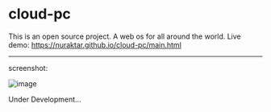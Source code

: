 # cloud-pc
This is an open source project.
A web os for all around the world.
Live demo: https://nuraktar.github.io/cloud-pc/main.html
<hr/>
screenshot:

![image](https://user-images.githubusercontent.com/84139612/221352151-c88181e0-16b4-4d2b-ab66-294f763bf0c1.png)

Under Development...
